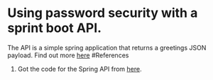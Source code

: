 # Using password security with a sprint boot API.
The API is a simple spring application that returns a greetings JSON payload. Find out more [here](https://spring.io/guides/gs/rest-service/)
#References
1. Got the code for the Spring API from [here](https://github.com/spring-guides/gs-rest-service). 
